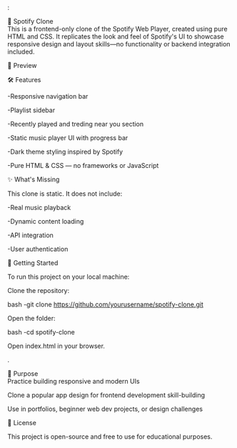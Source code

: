 :

🎵 Spotify Clone 
<br>
This is a frontend-only clone of the Spotify Web Player, created using pure HTML and CSS. It replicates the look and feel of Spotify's UI to showcase responsive design and layout skills—no functionality or backend integration included.

📸 Preview

🛠️ Features

 -Responsive navigation bar

-Playlist sidebar

-Recently played and treding near you section 

-Static music player UI with progress bar

-Dark theme styling inspired by Spotify

 -Pure HTML & CSS — no frameworks or JavaScript

✨ What's Missing
<br>

This clone is static. It does not include:

-Real music playback

-Dynamic content loading

-API integration

-User authentication


🚀 Getting Started
<br>

To run this project on your local machine:

Clone the repository:

bash -git clone https://github.com/yourusername/spotify-clone.git

Open the folder:

bash -cd spotify-clone


Open index.html in your browser.



.

🎯 Purpose
<br>
Practice building responsive and modern UIs

Clone a popular app design for frontend development skill-building

Use in portfolios, beginner web dev projects, or design challenges



📄 License

This project is open-source and free to use for educational purposes.






